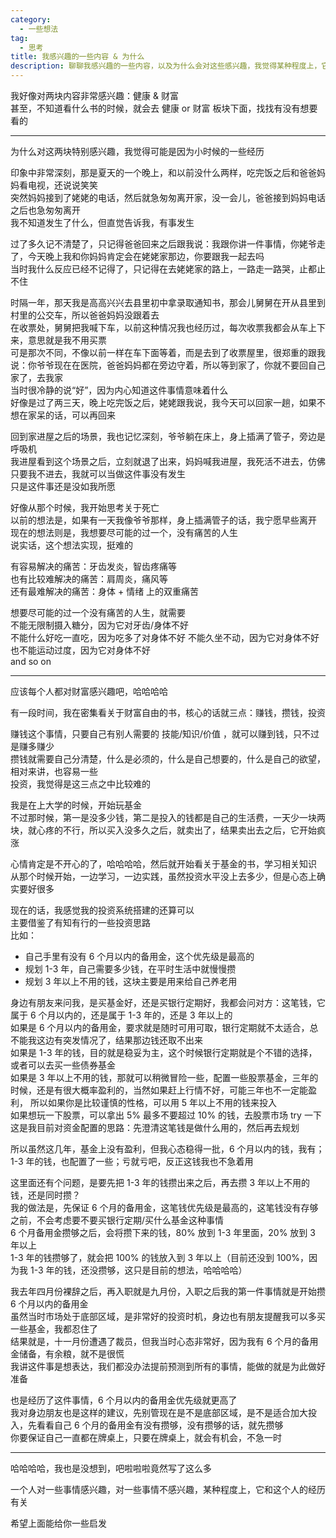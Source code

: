 ```yaml
---
category:
  - 一些想法
tag:
  - 思考
title: 我感兴趣的一些内容 & 为什么
description: 聊聊我感兴趣的一些内容，以及为什么会对这些感兴趣，我觉得某种程度上，它和一个人的经历有关
---
```


我好像对两块内容非常感兴趣：健康 & 财富   
甚至，不知道看什么书的时候，就会去 健康 or 财富 板块下面，找找有没有想要看的

---

为什么对这两块特别感兴趣，我觉得可能是因为小时候的一些经历

印象中非常深刻，那是夏天的一个晚上，和以前没什么两样，吃完饭之后和爸爸妈妈看电视，还说说笑笑   
突然妈妈接到了姥姥的电话，然后就急匆匆离开家，没一会儿，爸爸接到妈妈电话之后也急匆匆离开    
我不知道发生了什么，但直觉告诉我，有事发生

过了多久记不清楚了，只记得爸爸回来之后跟我说：我跟你讲一件事情，你姥爷走了，今天晚上我和你妈妈肯定会在姥姥家那边，你要跟我一起去吗   
当时我什么反应已经不记得了，只记得在去姥姥家的路上，一路走一路哭，止都止不住

时隔一年，那天我是高高兴兴去县里初中拿录取通知书，那会儿舅舅在开从县里到村里的公交车，所以爸爸妈妈没跟着去   
在收票处，舅舅把我喊下车，以前这种情况我也经历过，每次收票我都会从车上下来，意思就是我不用买票   
可是那次不同，不像以前一样在车下面等着，而是去到了收票屋里，很郑重的跟我说：你爷爷现在在医院，爸爸妈妈都在旁边守着，所以等到家了，你就不要回自己家了，去我家   
当时很冷静的说“好”，因为内心知道这件事情意味着什么   
好像是过了两三天，晚上吃完饭之后，姥姥跟我说，我今天可以回家一趟，如果不想在家呆的话，可以再回来   

回到家进屋之后的场景，我也记忆深刻，爷爷躺在床上，身上插满了管子，旁边是呼吸机   
我进屋看到这个场景之后，立刻就退了出来，妈妈喊我进屋，我死活不进去，仿佛只要我不进去，我就可以当做这件事没有发生   
只是这件事还是没如我所愿

好像从那个时候，我开始思考关于死亡   
以前的想法是，如果有一天我像爷爷那样，身上插满管子的话，我宁愿早些离开   
现在的想法则是，我想要尽可能的过一个，没有痛苦的人生   
说实话，这个想法实现，挺难的   
  
有容易解决的痛苦：牙齿发炎，智齿疼痛等   
也有比较难解决的痛苦：肩周炎，痛风等   
还有最难解决的痛苦：身体 + 情绪 上的双重痛苦

想要尽可能的过一个没有痛苦的人生，就需要   
不能无限制摄入糖分，因为它对牙齿/身体不好   
不能什么好吃一直吃，因为吃多了对身体不好
不能久坐不动，因为它对身体不好   
也不能运动过度，因为它对身体不好   
and so on
  
---

应该每个人都对财富感兴趣吧，哈哈哈哈

有一段时间，我在密集看关于财富自由的书，核心的话就三点：赚钱，攒钱，投资

赚钱这个事情，只要自己有别人需要的 技能/知识/价值 ，就可以赚到钱，只不过是赚多赚少   
攒钱就需要自己分清楚，什么是必须的，什么是自己想要的，什么是自己的欲望，相对来讲，也容易一些   
投资，我觉得是这三点之中比较难的   

我是在上大学的时候，开始玩基金   
不过那时候，第一是没多少钱，第二是投入的钱都是自己的生活费，一天少一块两块，就心疼的不行，所以买入没多久之后，就卖出了，结果卖出去之后，它开始疯涨

心情肯定是不开心的了，哈哈哈哈，然后就开始看关于基金的书，学习相关知识   
从那个时候开始，一边学习，一边实践，虽然投资水平没上去多少，但是心态上确实要好很多

现在的话，我感觉我的投资系统搭建的还算可以   
主要借鉴了有知有行的一些投资思路   
比如：   
- 自己手里有没有 6 个月以内的备用金，这个优先级是最高的
- 规划 1-3 年，自己需要多少钱，在平时生活中就慢慢攒
- 规划 3 年以上不用的钱，这块主要是用来给自己养老用

身边有朋友来问我，是买基金好，还是买银行定期好，我都会问对方：这笔钱，它属于 6 个月以内的，还是属于 1-3 年的，还是 3 年以上的   
如果是 6 个月以内的备用金，要求就是随时可用可取，银行定期就不太适合，总不能我这边有突发情况了，结果那边钱还取不出来   
如果是 1-3 年的钱，目的就是稳妥为主，这个时候银行定期就是个不错的选择，或者可以去买一些债券基金   
如果是 3 年以上不用的钱，那就可以稍微冒险一些，配置一些股票基金，三年的时候，还是有很大概率盈利的，当然如果赶上行情不好，可能三年也不一定能盈利，
所以如果你是比较谨慎的性格，可以用 5 年以上不用的钱来投入   
如果想玩一下股票，可以拿出 5% 最多不要超过 10% 的钱，去股票市场 try 一下   
这是我目前对资金配置的思路：先澄清这笔钱是做什么用的，然后再去规划

所以虽然这几年，基金上没有盈利，但我心态稳得一批，6 个月以内的钱，我有；1-3 年的钱，也配置了一些；亏就亏吧，反正这钱我也不急着用

这里面还有个问题，是要先把 1-3 年的钱攒出来之后，再去攒 3 年以上不用的钱，还是同时攒？   
我的做法是，先保证 6 个月的备用金，这笔钱优先级是最高的，这笔钱没有存够之前，不会考虑要不要买银行定期/买什么基金这种事情   
6 个月备用金攒够之后，会将攒下来的钱，80% 放到 1-3 年里面，20% 放到 3 年以上   
1-3 年的钱攒够了，就会把 100% 的钱放入到 3 年以上（目前还没到 100%，因为我 1-3 年的钱，还没攒够，这只是目前的想法，哈哈哈哈）

我去年四月份裸辞之后，再入职就是九月份，入职之后我的第一件事情就是开始攒 6 个月以内的备用金   
虽然当时市场处于底部区域，是非常好的投资时机，身边也有朋友提醒我可以多买一些基金，我都忍住了   
结果就是，十一月份遭遇了裁员，但我当时心态非常好，因为我有 6 个月的备用金储备，有余粮，就不是很慌   
我讲这件事是想表达，我们都没办法提前预测到所有的事情，能做的就是为此做好准备   

也是经历了这件事情，6 个月以内的备用金优先级就更高了   
我对身边朋友也是这样的建议，先别管现在是不是底部区域，是不是适合加大投入，先看看自己 6 个月的备用金有没有攒够，没有攒够的话，就先攒够   
你要保证自己一直都在牌桌上，只要在牌桌上，就会有机会，不急一时

---

哈哈哈哈，我也是没想到，吧啦啦啦竟然写了这么多

一个人对一些事情感兴趣，对一些事情不感兴趣，某种程度上，它和这个人的经历有关

希望上面能给你一些启发